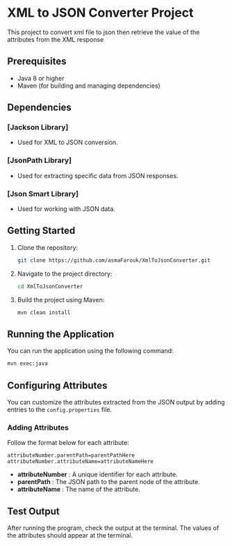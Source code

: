 # XML to JSON Converter Project

This project to convert xml file to json then retrieve the value of the
attributes from the XML response

## Prerequisites

- Java 8 or higher
- Maven (for building and managing dependencies)

## Dependencies
### [Jackson Library]
- Used for XML to JSON conversion.

### [JsonPath Library]
- Used for extracting specific data from JSON responses.

### [Json Smart Library]
- Used for working with JSON data.

## Getting Started

1. Clone the repository:

    ```bash
    git clone https://github.com/asmaFarouk/XmlToJsonConverter.git
    ```

2. Navigate to the project directory:

    ```bash
    cd XmlToJsonConverter
    ```

3. Build the project using Maven:

    ```bash
    mvn clean install
    ```

## Running the Application

You can run the application using the following command:

```bash
mvn exec:java
 ```

## Configuring Attributes

You can customize the attributes extracted from the JSON output by adding entries to the `config.properties` file.

### Adding Attributes

Follow the format below for each attribute:

```properties
attributeNumber.parentPath=parentPathHere
attributeNumber.attributeName=attributeNameHere
```
- **attributeNumber** : A unique identifier for each attribute.
- **parentPath** : The JSON path to the parent node of the attribute.
- **attributeName** : The name of the attribute.

## Test Output

After running the program, check the output at the terminal. 
The values of the attributes should appear at the terminal.

